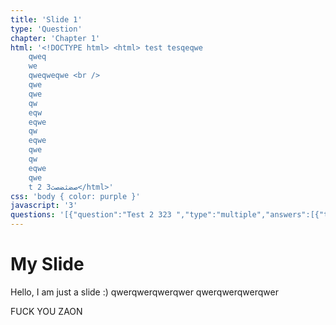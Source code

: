 ```yaml
---
title: 'Slide 1'
type: 'Question'
chapter: 'Chapter 1'
html: '<!DOCTYPE html> <html> test tesqeqwe    qweq    we    qweqweqwe <br />    qwe    qwe    qw    eqw    eqwe    qw    eqwe    qwe    qw    eqwe    qwe    t 2 صضثضصث3</html>'
css: 'body { color: purple }'
javascript: '3'
questions: '[{"question":"Test 2 323 ","type":"multiple","answers":[{"title":"This is the wrong answer","correct":false},{"title":"This is could also be correct answer","correct":true},{"title":"Title","correct":true},{"title":"Title","correct":true}]}]'
---
```



# My Slide
Hello,
I am just a slide :)
qwerqwerqwerqwer
qwerqwerqwerqwer


FUCK YOU ZAON

